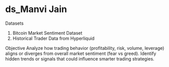 # ds_Manvi Jain

Datasets
1. Bitcoin Market Sentiment Dataset
2. Historical Trader Data from Hyperliquid

Objective
Analyze how trading behavior (profitability, risk, volume, leverage) aligns or diverges from overall market sentiment (fear vs greed). Identify hidden trends or signals that could influence smarter trading strategies.
